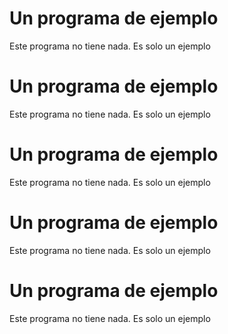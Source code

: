 # Un programa de ejemplo
Este programa no tiene nada. Es solo un ejemplo
# Un programa de ejemplo
Este programa no tiene nada. Es solo un ejemplo
# Un programa de ejemplo
Este programa no tiene nada. Es solo un ejemplo
# Un programa de ejemplo
Este programa no tiene nada. Es solo un ejemplo
# Un programa de ejemplo
Este programa no tiene nada. Es solo un ejemplo
